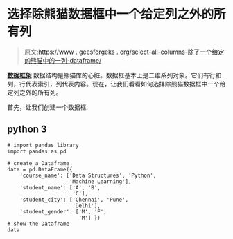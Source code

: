 # 选择除熊猫数据框中一个给定列之外的所有列

> 原文:[https://www . geesforgeks . org/select-all-columns-除了一个给定的熊猫中的一列-dataframe/](https://www.geeksforgeeks.org/select-all-columns-except-one-given-column-in-a-pandas-dataframe/)

[**数据框架**](https://www.geeksforgeeks.org/python-pandas-dataframe/) 数据结构是熊猫库的心脏。数据框基本上是二维系列对象。它们有行和列，行代表索引，列代表内容。现在，让我们看看如何选择除熊猫数据框中一个给定列之外的所有列。

首先，让我们创建一个数据框:

## python 3

```
# import pandas library
import pandas as pd

# create a Dataframe
data = pd.DataFrame({
    'course_name': ['Data Structures', 'Python',
                    'Machine Learning'],
    'student_name': ['A', 'B', 
                     'C'],
    'student_city': ['Chennai', 'Pune', 
                     'Delhi'],
    'student_gender': ['M', 'F',
                       'M'] })
# show the Dataframe
data
```